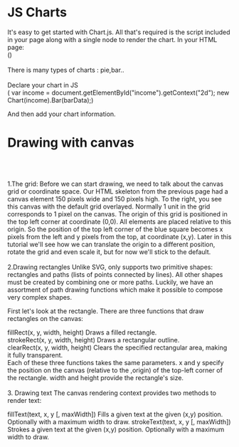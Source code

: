 # JS Charts
 It's easy to get started with Chart.js. All that's required is the script included in your page along with a single <canvas> node to render the chart. 
 In your HTML page:
 <br>
 (<canvas id="income" width="600" height="400"></canvas>)
 <br>
 <br>
 There is many types of charts : pie,bar..
 <br>
 <br>
 Declare your chart in JS
 <br>
( var income = document.getElementById("income").getContext("2d");
 new Chart(income).Bar(barData);)

 And then add your chart information.


# Drawing with canvas
 <br>
 <br>

 1.The grid:
 Before we can start drawing, we need to talk about the canvas grid or coordinate space. Our HTML skeleton from the previous page had a canvas element 150 pixels wide and 150 pixels high. To the right, you see this canvas with the default grid overlayed. Normally 1 unit in the grid corresponds to 1 pixel on the canvas. The origin of this grid is positioned in the top left corner at coordinate (0,0). All elements are placed relative to this origin. So the position of the top left corner of the blue square becomes x pixels from the left and y pixels from the top, at coordinate (x,y). Later in this tutorial we'll see how we can translate the origin to a different position, rotate the grid and even scale it, but for now we'll stick to the default.
 <br>
 <br>
 2.Drawing rectangles
 Unlike SVG, <canvas> only supports two primitive shapes: rectangles and paths (lists of points connected by lines). All other shapes must be created by combining one or more paths. Luckily, we have an assortment of path drawing functions which make it possible to compose very complex shapes.

 First let's look at the rectangle. There are three functions that draw rectangles on the canvas:

 fillRect(x, y, width, height)
 Draws a filled rectangle.
 <br>
 strokeRect(x, y, width, height)
 Draws a rectangular outline.
<br>
 clearRect(x, y, width, height)
 Clears the specified rectangular area, making it fully transparent.
 <br>
 Each of these three functions takes the same parameters. x and y specify the position on the canvas (relative to the ,origin) of the top-left corner of the rectangle. width and height provide the rectangle's size.
 <br>
 <br>
 3. Drawing text
 The canvas rendering context provides two methods to render text:

 fillText(text, x, y [, maxWidth])
 Fills a given text at the given (x,y) position. Optionally with a maximum width to draw.
 strokeText(text, x, y [, maxWidth])
 Strokes a given text at the given (x,y) position. Optionally with a maximum width to draw.

